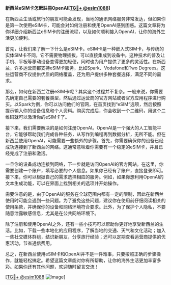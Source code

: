 **新西兰eSIM卡怎麽註冊OpenAI[[TG💪+ @esim1088](https://t.me/s/esim1088)]**

在新西兰生活或旅行的朋友可能会发现，当地的通讯网络服务非常发达，但如果你是第一次使用eSIM卡，可能会对如何注册和使用OpenAI感到困惑。这篇文章将为你详细介绍新西兰eSIM卡的注册流程，以及如何顺利接入OpenAI，让你的海外生活更加便利。

首先，让我们来了解一下什么是eSIM卡。eSIM卡是一种嵌入式SIM卡，与传统的实体SIM卡不同，它不需要物理插拔，可以直接集成到设备中。这种技术的普及让手机、平板等移动设备变得更加轻便，同时也为用户提供了更多的灵活性。在新西兰，许多运营商都支持eSIM卡服务，比如Spark、Vodafone和Two Degrees。这些运营商不仅提供优质的网络覆盖，还为用户提供多种套餐选择，满足不同的需求。

那么，如何在新西兰注册eSIM卡呢？其实这个过程并不复杂。一般来说，你需要先确定自己需要的套餐类型，然后通过运营商的官方网站或者官方应用程序进行购买。以Spark为例，你可以访问他们的官网，在首页找到“eSIM”选项，然后按照提示输入你的设备信息和个人资料。购买完成后，你会收到一个二维码，用这个二维码就可以激活你的eSIM卡了。

接下来，我们需要解决的是如何注册OpenAI。OpenAI是一个强大的人工智能平台，它能够帮助我们完成各种任务，从写作到编程再到数据分析，无所不能。但在新西兰使用OpenAI，可能需要一些额外的步骤。首先，你需要确保你的设备已经成功连接到了新西兰的网络。这通常意味着你需要有一个稳定的eSIM卡，并且已经完成了注册和激活。

一旦你的设备成功连接到网络，下一步就是访问OpenAI的官方网站。在这里，你需要创建一个账户，填写必要的个人信息。如果你已经有了账户，直接登录即可。接下来，你可以根据自己的需求选择相应的服务。例如，如果你想利用OpenAI的文本生成功能，可以在界面上找到相关的选项并开始操作。

需要注意的是，由于OpenAI的服务在全球范围内都有一定的限制，因此在新西兰使用时可能会遇到一些问题。为了避免这些问题，建议你在使用前仔细阅读相关的使用条款，并确保你的设备和网络环境符合要求。此外，为了保护个人隐私，不要随意泄露敏感信息，尤其是在公共网络环境下。

除了注册和使用OpenAI之外，还有一些小技巧可以帮助你更好地享受新西兰的生活。比如，下载一些本地化的应用程序，了解当地的交通、天气和文化活动；加入一些社交媒体群组，结识新朋友，分享旅行经验；还可以定期查看运营商提供的优惠活动，节省通信费用。

总之，在新西兰使用eSIM卡和OpenAI并不是一件难事，只要按照正确的步骤操作，就能轻松搞定。希望这篇文章能对你有所帮助，让你的海外生活更加丰富多彩。如果你还有其他问题，欢迎随时留言交流！

[[TG💪+ @esim1088](https://t.me/s/esim1088) ![Image](https://i.postimg.cc/4NQfJmqS/Snipaste-2025-05-13-00-14-12.png)]